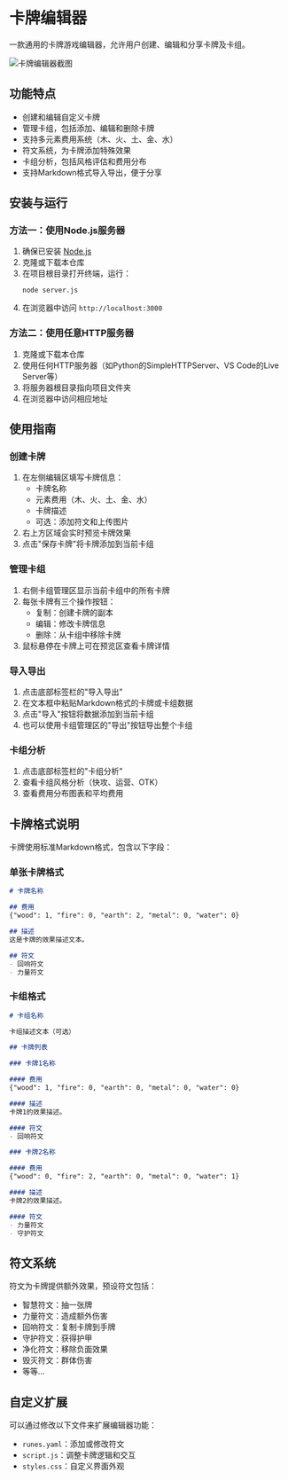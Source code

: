 # 卡牌编辑器

一款通用的卡牌游戏编辑器，允许用户创建、编辑和分享卡牌及卡组。

![卡牌编辑器截图](screenshot.png)

## 功能特点

- 创建和编辑自定义卡牌
- 管理卡组，包括添加、编辑和删除卡牌
- 支持多元素费用系统（木、火、土、金、水）
- 符文系统，为卡牌添加特殊效果
- 卡组分析，包括风格评估和费用分布
- 支持Markdown格式导入导出，便于分享

## 安装与运行

### 方法一：使用Node.js服务器

1. 确保已安装 [Node.js](https://nodejs.org/)
2. 克隆或下载本仓库
3. 在项目根目录打开终端，运行：
   ```
   node server.js
   ```
4. 在浏览器中访问 `http://localhost:3000`

### 方法二：使用任意HTTP服务器

1. 克隆或下载本仓库
2. 使用任何HTTP服务器（如Python的SimpleHTTPServer、VS Code的Live Server等）
3. 将服务器根目录指向项目文件夹
4. 在浏览器中访问相应地址

## 使用指南

### 创建卡牌

1. 在左侧编辑区填写卡牌信息：
   - 卡牌名称
   - 元素费用（木、火、土、金、水）
   - 卡牌描述
   - 可选：添加符文和上传图片
2. 右上方区域会实时预览卡牌效果
3. 点击"保存卡牌"将卡牌添加到当前卡组

### 管理卡组

1. 右侧卡组管理区显示当前卡组中的所有卡牌
2. 每张卡牌有三个操作按钮：
   - 复制：创建卡牌的副本
   - 编辑：修改卡牌信息
   - 删除：从卡组中移除卡牌
3. 鼠标悬停在卡牌上可在预览区查看卡牌详情

### 导入导出

1. 点击底部标签栏的"导入导出"
2. 在文本框中粘贴Markdown格式的卡牌或卡组数据
3. 点击"导入"按钮将数据添加到当前卡组
4. 也可以使用卡组管理区的"导出"按钮导出整个卡组

### 卡组分析

1. 点击底部标签栏的"卡组分析"
2. 查看卡组风格分析（快攻、运营、OTK）
3. 查看费用分布图表和平均费用

## 卡牌格式说明

卡牌使用标准Markdown格式，包含以下字段：

### 单张卡牌格式

```markdown
# 卡牌名称

## 费用
{"wood": 1, "fire": 0, "earth": 2, "metal": 0, "water": 0}

## 描述
这是卡牌的效果描述文本。

## 符文
- 回响符文
- 力量符文
```

### 卡组格式

```markdown
# 卡组名称

卡组描述文本（可选）

## 卡牌列表

### 卡牌1名称

#### 费用
{"wood": 1, "fire": 0, "earth": 0, "metal": 0, "water": 0}

#### 描述
卡牌1的效果描述。

#### 符文
- 回响符文

### 卡牌2名称

#### 费用
{"wood": 0, "fire": 2, "earth": 0, "metal": 0, "water": 1}

#### 描述
卡牌2的效果描述。

#### 符文
- 力量符文
- 守护符文
```

## 符文系统

符文为卡牌提供额外效果，预设符文包括：

- 智慧符文：抽一张牌
- 力量符文：造成额外伤害
- 回响符文：复制卡牌到手牌
- 守护符文：获得护甲
- 净化符文：移除负面效果
- 毁灭符文：群体伤害
- 等等...

## 自定义扩展

可以通过修改以下文件来扩展编辑器功能：

- `runes.yaml`：添加或修改符文
- `script.js`：调整卡牌逻辑和交互
- `styles.css`：自定义界面外观

